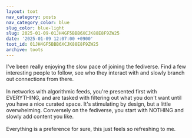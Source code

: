 ```yaml
---
layout: toot
nav_category: posts
nav_category_color: blue
slug_color: blue-light
slug: 2025-01-09-01JH4GF5BBB6XCJK88E8F9ZW25
date: '2025-01-09 12:07:00 +0900'
toot_id: 01JH4GF5BBB6XCJK88E8F9ZW25
archive: toots
---
```

<p>I've been really enjoying the slow pace of joining the fediverse. Find a few interesting people to follow, see who they interact with and slowly branch out connections from there.<br><br>In networks with algorithmic feeds, you're presented first with EVERYTHING, and are tasked with filtering out what you don't want until you have a nice curated space. It's stimulating by design, but a little overwhelming. Conversely on the fediverse, you start with NOTHING and slowly add content you like.<br><br>Everything is a preference for sure, this just feels so refreshing to me.</p>

